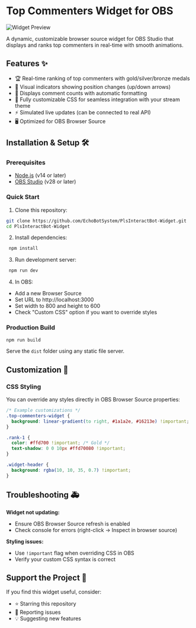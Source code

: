 # Top Commenters Widget for OBS

![Widget Preview](https://github.com/user-attachments/assets/e1f99aaa-6c2b-4ede-800f-619d72187164)



A dynamic, customizable browser source widget for OBS Studio that displays and ranks top commenters in real-time with smooth animations.

## Features ✨

- 🏆 Real-time ranking of top commenters with gold/silver/bronze medals
- 🔼 Visual indicators showing position changes (up/down arrows)
- 💬 Displays comment counts with automatic formatting
- 🎨 Fully customizable CSS for seamless integration with your stream theme
- ⚡ Simulated live updates (can be connected to real API)
- 🖥️ Optimized for OBS Browser Source

## Installation & Setup 🛠️

### Prerequisites

- [Node.js](https://nodejs.org/) (v14 or later)
- [OBS Studio](https://obsproject.com/) (v28 or later)

### Quick Start

1. Clone this repository:

```bash
git clone https://github.com/EchoBotSystem/PlsInteractBot-Widget.git
cd PlsInteractBot-Widget
```

2. Install dependencies:

```bash
 npm install
```

3. Run development server:

```bash
 npm run dev
```

4. In OBS:

- Add a new Browser Source
- Set URL to http://localhost:3000
- Set width to 800 and height to 600
- Check "Custom CSS" option if you want to override styles

### Production Build

```bash
npm run build
```

Serve the `dist` folder using any static file server.

## Customization 🎨

### CSS Styling

You can override any styles directly in OBS Browser Source properties:

```css
/* Example customizations */
.top-commenters-widget {
  background: linear-gradient(to right, #1a1a2e, #16213e) !important;
}

.rank-1 {
  color: #ffd700 !important; /* Gold */
  text-shadow: 0 0 10px #ffd70080 !important;
}

.widget-header {
  background: rgba(10, 10, 35, 0.7) !important;
}
```

## Troubleshooting 🚑

**Widget not updating:**

- Ensure OBS Browser Source refresh is enabled
- Check console for errors (right-click → Inspect in browser source)

**Styling issues:**

- Use `!important` flag when overriding CSS in OBS
- Verify your custom CSS syntax is correct

## Support the Project 💖

If you find this widget useful, consider:

- ⭐ Starring this repository
- 🐛 Reporting issues
- 💡 Suggesting new features
